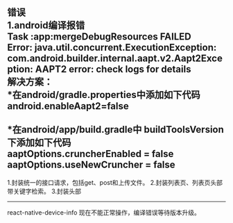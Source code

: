 错误<br/>
1.android编译报错 <br/>
    Task :app:mergeDebugResources FAILED<br/>
    Error: java.util.concurrent.ExecutionException: com.android.builder.internal.aapt.v2.Aapt2Exception: AAPT2 error: check logs for details<br/>
    解决方案：<br/>
    *在android/gradle.properties中添加如下代码<br/> 
    android.enableAapt2=false <br/>  
    *在android/app/build.gradle中 buildToolsVersion 下添加如下代码<br/> 
    aaptOptions.cruncherEnabled = false <br/> 
    aaptOptions.useNewCruncher = false<br/>  
------------------------------
1.封装统一的接口请求，包括get、post和上传文件。
2.封装列表页、列表页头部带关键字检索。
3.封装头部



----------

react-native-device-info  现在不能正常操作，编译错误等待版本升级。


